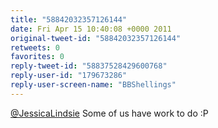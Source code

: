 ```yaml
---
title: "58842032357126144"
date: Fri Apr 15 10:40:08 +0000 2011
original-tweet-id: "58842032357126144"
retweets: 0
favorites: 0
reply-tweet-id: "58837528429600768"
reply-user-id: "179673286"
reply-user-screen-name: "BBShellings"
---
```

<a href="https://twitter.com/JessicaLindsie">@JessicaLindsie</a> Some of us have work to do :P
